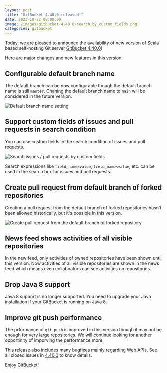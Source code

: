 ```yaml
---
layout: post
title: "GitBucket 4.40.0 released!"
date: 2023-10-22 00:00:00
image: /images/gitbucket-4.40.0/search_by_custom_fields.png
categories: gitbucket
---
```


Today, we are pleased to announce the availability of new version of Scala based self-hosting Git server [GitBucket 4.40.0](https://github.com/gitbucket/gitbucket/releases/tag/4.40.0)!

Here are major changes and new features in this version.

## Configurable default branch name

The default branch can be now configurable though the default branch name is still `master`. Chaning the default branch name to `main` will be considered in the future version.

![Default branch name setting]({{site.baseurl}}/images/gitbucket-4.40.0/default_branch_setting.png)

## Support custom fields of issues and pull requests in search condition

You can use custom fields in the search condition of issues and pull requests.

![Search issues / pull requests by custom fields]({{site.baseurl}}/images/gitbucket-4.40.0/search_by_custom_fields.png)

Search expressions like `field_name=value`, `field_name<value`, etc. can be used in the search box for issues and pull requests.

## Create pull request from default branch of forked repositories

Creating a pull request from the default branch of forked repositories hasn't been allowed historically, but it's possible in this version.

![Create pull request from the default branch of forked repository]({{site.baseurl}}/images/gitbucket-4.40.0/pull_request_from_default_branch.png)

## News feed shows activities of all visible repositories

In the new feed, only activities of owned repositories have been shown until this version. Now activities of all visible repositories are shown in the news feed which means even collaboators can see activities on repositories.

## Drop Java 8 support

Java 8 support is no longer supported. You need to upgrade your Java installation if your GitBucket is running on Java 8.

## Improve git push performance

The prformance of `git push` is improved in this version though it may not be enough for very large repositories. We will continue looking for another opportinity of imporving the performance more.

This release also includes many bugfixes mainly regarding Web APIs. See all closed issues in [4.40.0](https://github.com/gitbucket/gitbucket/issues?q=is%3Aclosed+milestone%3A4.40.0) to know details.

Enjoy GitBucket!
